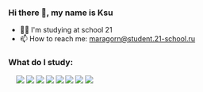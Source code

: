 ### Hi there 👋, my name is Ksu

- 👩‍🎓 I'm studying at school 21
- 📫 How to reach me: maragorn@student.21-school.ru

### What do I study:

&nbsp;&nbsp;&nbsp;&nbsp;<img src="https://img.icons8.com/color/48/000000/c-programming.png"/> <img src="https://img.icons8.com/color/48/000000/c-plus-plus-logo.png"/> <img src="https://img.icons8.com/plasticine/48/000000/bash.png"/> <img src="https://img.icons8.com/color/48/000000/java.png"/> <img src="https://img.icons8.com/color/48/000000/docker.png"/> <img
src="https://img.icons8.com/color/48/000000/kubernetes.png"/> <img src="https://img.icons8.com/plasticine/48/000000/bash.png"/> <img src="https://img.icons8.com/color/48/000000/git.png"/>

